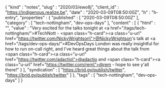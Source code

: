 {
  "kind" : "notes",
  "slug" : "2020/03/ewo8j",
  "client_id" : "https://indigenous.realize.be",
  "date" : "2020-03-09T08:50:00Z",
  "h" : "h-entry",
  "properties" : {
    "published" : [ "2020-03-09T08:50:00Z" ],
    "category" : [ "tech-nottingham", "dev-ops-days" ],
    "content" : [ {
      "html" : "",
      "value" : "Very excited for the talks tonight at <a href=\"/tags/tech-nottingham/\">#TechNott</a> - <span class=\"h-card\"><a class=\"u-url\" href=\"https://twitter.com/NickyWrightson\">@NickyWrightson</a></span>'s talk at <a href=\"/tags/dev-ops-days/\">#DevOpsDays</a> London was really insightful for how to run on-call right, and I've heard great things about the talk from <span class=\"h-card\"><a class=\"u-url\" href=\"https://twitter.com/adactio\">@adactio</a></span> and <span class=\"h-card\"><a class=\"u-url\" href=\"https://twitter.com/rem\">@rem</a></span> - hope to see y'all there!"
    } ],
    "syndication" : [ "https://brid.gy/publish/twitter", "https://brid.gy/publish/twitter" ]
  },
  "tags" : [ "tech-nottingham", "dev-ops-days" ]
}
